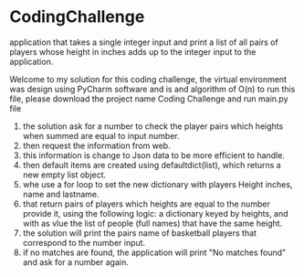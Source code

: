 # CodingChallenge
 application that takes a single integer input and print a list of all pairs of players whose height in inches adds up to the integer input to the application.


Welcome to my solution for this coding challenge,
the virtual environment was design using PyCharm software and is and algorithm of O(n)
to run this file, please download the project name Coding Challenge and run main.py file

1. the solution ask for a number to check the player pairs which heights when summed are equal to input number.
2. then request the information  from web.
3. this information is change to Json data to be more efficient to handle.
4. then  default items are created using defaultdict(list), which returns a new empty list object.
5. whe use a for loop to set the new dictionary with players Height inches, name and lastname.
6. that return pairs of players which heights are equal to the number provide it, using the following logic:
    a dictionary keyed by heights, and with as vlue the list of people (full names) that have the same height.
7. the solution will print the pairs name of basketball players that correspond to the number input.
8.  if no matches are found, the application will print "No matches found" and ask for a number again.
